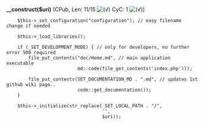 **__construct($uri)** (CPub, Len: 11/15 ![(&radic;)](https://raw.github.com/TheB3Rt0z/schrimp/master/.inc/img/icon_16x16_green_ok.png "") CyC: 1 ![(&radic;)](https://raw.github.com/TheB3Rt0z/schrimp/master/.inc/img/icon_16x16_green_ok.png ""))  
  
        $this->_set_configuration("configuration"); // easy filename change if needed

        $this->_load_libraries();

        if (_SET_DEVELOPMENT_MODE) { // only for developers, no further error 500 required
            file_put_contents("doc/Home.md", // main application executable
                              md::code(file_get_contents('index.php')));

            file_put_contents(SET_DOCUMENTATION_MD . ".md", // updates 1st github wiki page..
                              code::get_documentation());
        }

        $this->_initialize(str_replace(_SET_LOCAL_PATH . "/",
                                       '',
                                       $uri));
